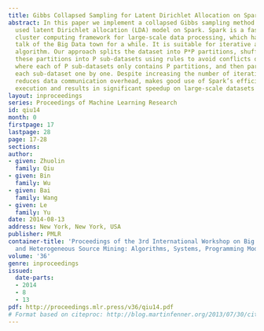 ```yaml
---
title: Gibbs Collapsed Sampling for Latent Dirichlet Allocation on Spark
abstract: In this paper we implement a collapsed Gibbs sampling method for the widely
  used latent Dirichlet allocation (LDA) model on Spark. Spark is a fast in-memory
  cluster computing framework for large-scale data processing, which has been the
  talk of the Big Data town for a while. It is suitable for iterative and interactive
  algorithm. Our approach splits the dataset into P*P partitions, shuffles and recombines
  these partitions into P sub-datasets using rules to avoid conflicts of sampling,
  where each of P sub-datasets only contains P partitions, and then parallel processes
  each sub-dataset one by one. Despite increasing the number of iterations, this method
  reduces data communication overhead, makes good use of Spark’s efficient iterative
  execution and results in significant speedup on large-scale datasets in our experiments.
layout: inproceedings
series: Proceedings of Machine Learning Research
id: qiu14
month: 0
firstpage: 17
lastpage: 28
page: 17-28
sections: 
author:
- given: Zhuolin
  family: Qiu
- given: Bin
  family: Wu
- given: Bai
  family: Wang
- given: Le
  family: Yu
date: 2014-08-13
address: New York, New York, USA
publisher: PMLR
container-title: 'Proceedings of the 3rd International Workshop on Big Data, Streams
  and Heterogeneous Source Mining: Algorithms, Systems, Programming Models and Applications'
volume: '36'
genre: inproceedings
issued:
  date-parts:
  - 2014
  - 8
  - 13
pdf: http://proceedings.mlr.press/v36/qiu14.pdf
# Format based on citeproc: http://blog.martinfenner.org/2013/07/30/citeproc-yaml-for-bibliographies/
---
```

